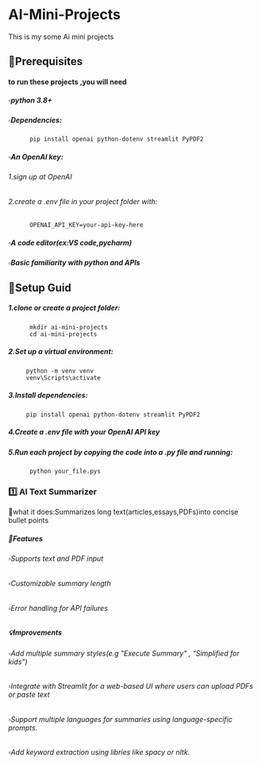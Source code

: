 # AI-Mini-Projects
This is my some Ai mini projects

## 📑Prerequisites
#### to run these projects ,you will need
##### ▫️python 3.8+
##### ▫️Dependencies:
          pip install openai python-dotenv streamlit PyPDF2
##### ▫️An OpenAI key:
###### 1.sign up at OpenAI
###### 2.create a .env file in your project folder with:
          OPENAI_API_KEY=your-api-key-here
##### ▫️A code editor(ex:VS code,pycharm)
##### ▫️Basic familiarity with python and APIs

## 🔧Setup Guid
#####  1.clone or create a project folder:
          mkdir ai-mini-projects
          cd ai-mini-projects
##### 2.Set up a virtual environment:
         python -m venv venv
         venv\Scripts\activate
##### 3.Install dependencies:
         pip install openai python-dotenv streamlit PyPDF2
##### 4.Create a .env file with your OpenAI API key
##### 5.Run each project by copying the code  into a .py file and running:
          python your_file.pys


### 1️⃣ AI Text Summarizer
📌what it does:Summarizes long text(articles,essays,PDFs)into concise bullet points

##### 🎯Features
######   ▫️Supports text and PDF input
######   ▫️Customizable summary length
######   ▫️Error handling for API failures

##### 💡Improvements
######  ▫️Add multiple summary styles(e.g "Execute Summary" , "Simplified for kids")
######  ▫️Integrate with Streamlit for a web-based UI where users can upload PDFs or paste text
###### ▫️Support multiple languages for summaries using language-specific prompts.
###### ▫️Add keyword extraction using libries like *spacy* or *nltk*.
          
